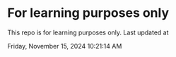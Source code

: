 # For learning purposes only
This repo is for learning purposes only.
Last updated at

Friday, November 15, 2024 10:21:14 AM

